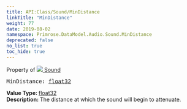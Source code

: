 ```yaml
---
title: API:Class/Sound/MinDistance
linkTitle: "MinDistance"
weight: 77
date: 2019-08-02
namespace: Primrose.DataModel.Audio.Sound.MinDistance
deprecated: false
no_list: true
toc_hide: true
---
```

Property of <a href="/docs/api-reference/Class/Sound"><img src="/icons/silk/sound.png"/>&nbsp;Sound</a>
<pre class="method-declaration">
MinDistance: <a class="type" href="/docs/api-reference/System/Primitives#single">float32</a></pre>
<b>Value Type: </b>
<a class="type" href="/docs/api-reference/System/Primitives#single">float32</a>
<br/>
<b>Description: </b>
The distance at which the sound will begin to attenuate.

